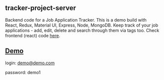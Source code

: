 ## tracker-project-server

Backend code for a Job Application Tracker.
This is a demo build with React, Redux, Material UI, Express, Node, MongoDB.
Keep track of your job applications - add, edit, delete and search through them via tags too.
Check frontend (react) code [here](https://github.com/geminicodes/tracker-project-client).

## [Demo](https://tracker-project-demo.firebaseapp.com/)

login: demo@demo.com

password: demo1
